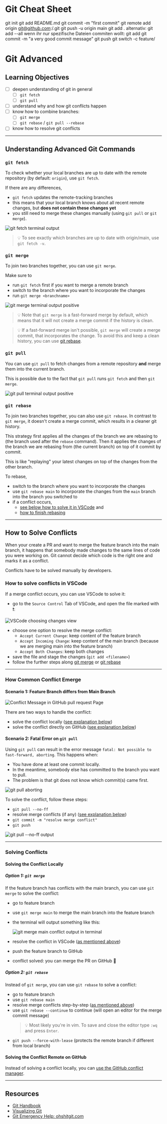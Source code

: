 # Git Cheat Sheet

git init
git add README.md
git commit -m "first commit"
git remote add origin git@github.com:<username>/<reponame>.git
git push -u origin main
git add . alternativ: git add --all
wenn ihr nur spezifische Dateien commiten wollt: git add <dateiname>
git commit -m "a very good commit message"
git push
git switch -c feature/<feature-name>

# Git Advanced

## Learning Objectives

- [ ] deepen understanding of git in general
  - [ ] `git fetch`
  - [ ] `git pull`
- [ ] understand why and how git conflicts happen
- [ ] know how to combine branches:
  - [ ] `git merge`
  - [ ] `git rebase` / `git pull --rebase`
- [ ] know how to resolve git conflicts

---

## Understanding Advanced Git Commands

### `git fetch`

To check whether your local branches are up to date with the remote repository (by default:
`origin`), use `git fetch`.

If there are any differences,

- `git fetch` updates the remote-tracking branches
- this means that your local branch knows about all recent remote changes, but **does not contain
  these changes yet**
- you still need to merge these changes manually (using `git pull` or `git merge`).

![git fetch terminal output](assets/git-fetch.png)

> 💡 To see exactly which branches are up to date with origin/main, use `git fetch -v`.

### `git merge`

To join two branches together, you can use `git merge`.

Make sure to

- run `git fetch` first if you want to merge a remote branch
- switch to the branch where you want to incorporate the changes
- run `git merge <branchname>`

![git merge terminal output positive](assets/git-merge.png)

> 💡 Note that `git merge` is a fast-forward merge by default, which means that it will not create a
> merge commit if the history is clean.

> 💡 If a fast-forward merge isn't possible, `git merge` will create a merge commit, that
> incorporates the change. To avoid this and keep a clean history, you can use
> [git rebase](git-advanced.md#git-rebase).

### `git pull`

You can use `git pull` to fetch changes from a remote repository **and** merge them into the current
branch.

This is possible due to the fact that `git pull` runs `git fetch` and then `git merge`.

![git pull terminal output positive](assets/git-pull.png)

### `git rebase`

To join two branches together, you can also use `git rebase`. In contrast to `git merge`, it doesn't
create a merge commit, which results in a cleaner git history.

This strategy first applies all the changes of the branch we are rebasing to (the branch used after
the `rebase` command). Then it applies the changes of the branch we are rebasing from (the current
branch) on top of it commit by commit.

This is like "replaying" your latest changes on top of the changes from the other branch.

To rebase,

- switch to the branch where you want to incorporate the changes
- use `git rebase main` to incorporate the changes from the `main` branch into the branch you
  switched to
- if a conflict occurs,
  - [see below how to solve it in VSCode](git-advanced.md#how-to-solve-conflicts-in-vscode) and
  - [how to finish rebasing](git-advanced.md#option-2-git-rebase)

---

## How to Solve Conflicts

When your create a PR and want to merge the feature branch into the main branch, it happens that
somebody made changes to the same lines of code you were working on. Git cannot decide which code is
the right one and marks it as a conflict.

Conflicts have to be solved manually by developers.

### How to solve conflicts in VSCode

If a merge conflict occurs, you can use VSCode to solve it:

- go to the `Source Control` Tab of VSCode, and open the file marked with ❗️:

![VSCode choosing changes view](assets/vscode_source-control_conflict.png)

- choose one option to resolve the merge conflict:
  - `Accept Current Change`: keep content of the feature branch
  - `Accept Incoming Change`: keep content of the main branch (because we are merging main into the
    feature branch)
  - `Accept Both Changes`: keep both changes
- save the file and stage the changes (`git add <filename>`)
- follow the further steps along [git merge](git-advanced.md#option-1-git-merge) or
  [git rebase](git-advanced.md#option-2-git-rebase)

---

### How Common Conflict Emerge

#### Scenario 1: Feature Branch differs from Main Branch

![Conflict Message in GitHub pull request Page](assets/conflicts-message.png)

There are two ways to handle the conflict:

- solve the conflict locally ([see explanation below](git-advanced.md#solving-the-conflict-locally))
- solve the conflict directly on GitHub
  ([see explanation below](git-advanced.md#solving-the-conflict-remote-on-github))

#### Scenario 2: Fatal Error on `git pull`

Using `git pull` can result in the error message `fatal: Not possible to fast-forward, aborting`.
This happens when:

- You have done at least one commit locally.
- In the meantime, somebody else has committed to the branch you want to pull.
- The problem is that git does not know which commit(s) came first.

![git pull aborting](assets/git-pull-aborting.png)

To solve the conflict, follow these steps:

- `git pull --no-ff`
- resolve merge conflicts (if any)
  ([see explanation below](git-advanced.md#how-to-solve-conflicts-in-vscode))
- `git commit -m "resolve merge conflict"`
- `git push`

![git pull --no-ff output](assets/git-pull--no-ff.png)

---

### Solving Conflicts

#### Solving the Conflict Locally

##### Option 1: `git merge`

If the feature branch has conflicts with the main branch, you can use `git merge` to solve the
conflict:

- go to feature branch
- use `git merge main` to merge the main branch into the feature branch
- the terminal will output something like this:

  ![git merge main conflict output in terminal](assets/git-merge-main-conflict.png)

- resolve the conflict in VSCode
  ([as mentioned above](git-advanced.md#how-to-solve-conflicts-in-vscode))
- push the feature branch to GitHub
- conflict solved: you can merge the PR on GitHub 🎉

##### Option 2: `git rebase`

Instead of `git merge`, you can use `git rebase` to solve a conflict:

- go to feature branch
- use `git rebase main`
- resolve merge conflicts step-by-step
  ([as mentioned above](git-advanced.md#how-to-solve-conflicts-in-vscode))
- use `git rebase --continue` to continue (will open an editor for the merge commit message)
  > 💡 Most likely you're in vim. To save and close the editor type `:wq` and press `Enter`.
- `git push --force-with-lease` (protects the remote branch if different from local branch)

#### Solving the Conflict Remote on GitHub

Instead of solving a conflict locally, you can
[use the GitHub conflict manager](https://docs.github.com/en/pull-requests/collaborating-with-pull-requests/addressing-merge-conflicts/resolving-a-merge-conflict-on-github).

---

## Resources

- [Git Handbook](https://www.git-scm.com/docs)
- [Visualizing Git](https://git-school.github.io/visualizing-git/#upstream-changes)
- [Git Emergency Help: ohshitgit.com](https://ohshitgit.com/)
